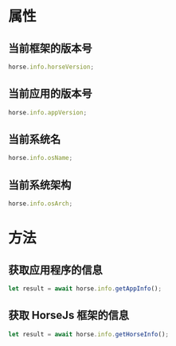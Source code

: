# 属性

## 当前框架的版本号

```javascript
horse.info.horseVersion;
```

## 当前应用的版本号

```javascript
horse.info.appVersion;
```

## 当前系统名

```javascript
horse.info.osName;
```

## 当前系统架构

```javascript
horse.info.osArch;
```

# 方法

## 获取应用程序的信息

```js
let result = await horse.info.getAppInfo();
```

## 获取 HorseJs 框架的信息

```js
let result = await horse.info.getHorseInfo();
```
